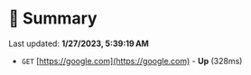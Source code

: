 # 📖 Summary
Last updated: **1/27/2023, 5:39:19 AM**

- `GET` [https://google.com](https://google.com) - **Up** (328ms)
